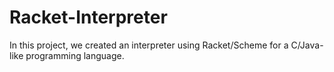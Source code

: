 # Racket-Interpreter
In this project, we created an interpreter using Racket/Scheme for a C/Java-like programming language. 
